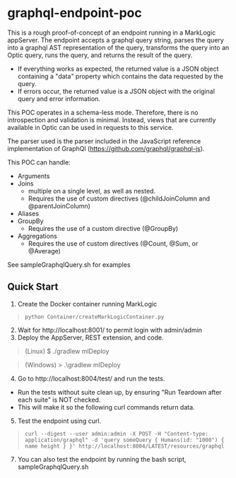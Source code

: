 # graphql-endpoint-poc

This is a rough proof-of-concept of an endpoint running in a MarkLogic appServer.
The endpoint accepts a graphql query string, parses the query into a graphql AST representation of the query, 
transforms the query into an Optic query, runs the query, and returns the result of the query.
- If everything works as expected, the returned value is a JSON object containing a "data" property which contains the data requested by the query.
- If errors occur, the returned value is a JSON object with the original query and error information.

This POC operates in a schema-less mode. Therefore, there is no introspection and validation is minimal.
Instead, views that are currently available in Optic can be used in requests to this service.

The parser used is the parser included in the JavaScript reference implementation of GraphQl (https://github.com/graphql/graphql-js). 

This POC can handle:
- Arguments
- Joins 
  - multiple on a single level, as well as nested.
  - Requires the use of custom directives (@childJoinColumn and @parentJoinColumn)
- Aliases
- GroupBy
  - Requires the use of a custom directive (@GroupBy)
- Aggregations
  - Requires the use of custom directives (@Count, @Sum, or @Average)

See sampleGraphqlQuery.sh for examples

## Quick Start
1. Create the Docker container running MarkLogic
>`python Container/createMarkLogicContainer.py`
2. Wait for http://localhost:8001/ to permit login with admin/admin
3. Deploy the AppServer, REST extension, and code.
>(Linux) $ ./gradlew mlDeploy

>(Windows) > .\gradlew mlDeploy
4. Go to http://localhost:8004/test/ and run the tests.
- Run the tests without suite clean up, by ensuring "Run Teardown after each suite" is NOT checked.
- This will make it so the following curl commands return data.
5. Test the endpoint using curl.
>`curl --digest --user admin:admin -X POST -H "Content-type: application/graphql" -d 'query someQuery { Humans(id: "1000") { name height } }' http://localhost:8004/LATEST/resources/graphql`
7. You can also test the endpoint by running the bash script, sampleGraphqlQuery.sh
